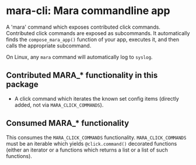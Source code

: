 # mara-cli: Mara commandline app

A 'mara' command which exposes contributed click commands. Contributed click 
commands are exposed as subcommands. It automatically finds the 
`compose_mara_app()` function of your app, executes it, and then calls the 
appropriate subcommand.


On Linux, any `mara` command will automatically log to `syslog`.

## Contributed MARA_* functionality in this package

* A click command which iterates the known set config items 
  (directly added, not via `MARA_CLICK_COMMANDS`).

## Consumed MARA_* functionality

This consumes the `MARA_CLICK_COMMANDS` functionality.  `MARA_CLICK_COMMANDS` 
must be an iterable which yields `@click.command()` decorated functions 
(either an iterator or a functions which returns a list or a list of such 
functions).
